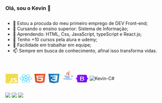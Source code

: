 ### Olá, sou o Kevin 👋

##

- 🔭 Estou a procuda do meu primeiro emprego de DEV Front-end;
- 🌱 Cursando o ensino superior: Sistema de Informação;
- 👯 Aprendendo: HTML, Css, JavaScript, typeScript e React.js;
- 🤔 Tenho +10 cursos pela alura e udemy;
- 💬 Facilidade em trabalhar em equipe;
- 📫 Sempre em busca de conhecimento, afinal isso transforma vidas.
##
<div style="display: inline_block"><br>
  <img align="center" alt="Kevin-Js" height="30" width="40" src="https://raw.githubusercontent.com/devicons/devicon/master/icons/javascript/javascript-plain.svg">
  <img align="center" alt="kevin-React" height="30" width="40" src="https://raw.githubusercontent.com/devicons/devicon/master/icons/react/react-original.svg">
  <img align="center" alt="Kevin-HTML" height="30" width="40" src="https://raw.githubusercontent.com/devicons/devicon/master/icons/html5/html5-original.svg">
  <img align="center" alt="Kevin-CSS" height="30" width="40" src="https://raw.githubusercontent.com/devicons/devicon/master/icons/css3/css3-original.svg">
  <img aling="center" alt="Kevin-Java" height="30" width="40" src="https://raw.githubusercontent.com/devicons/devicon/master/icons/java/java-original.svg">
  <img align="center" alt="Kevin-Bootstrap" height="30" width="40" src="https://raw.githubusercontent.com/devicons/devicon/master/icons/bootstrap/bootstrap-original.svg">
  <img align="center" alt="Kevin-C#" height="30" width="40" src="https://raw.githubusercontent.com/devicons/devicon/master/icons/c#/c#-original.svg">
</div>

##

<div> 
  <a href="https://www.instagram.com/kevin_gomesofc/" target="_blank"><img src="https://img.shields.io/badge/-Instagram-%23E4405F?style=for-the-badge&logo=instagram&logoColor=white" target="_blank"></a>
 <a href="https://discord.com/channels/1127699560660226180/1127699561364852738" target="_blank"><img src="https://img.shields.io/badge/Discord-7289DA?style=for-the-badge&logo=discord&logoColor=white" target="_blank"></a> 
  <a href="https://www.linkedin.com/in/kevin-gomes-2a00b1270/" target="_blank"><img src="https://img.shields.io/badge/-LinkedIn-%230077B5?style=for-the-badge&logo=linkedin&logoColor=white" target="_blank"></a> 
</div>
